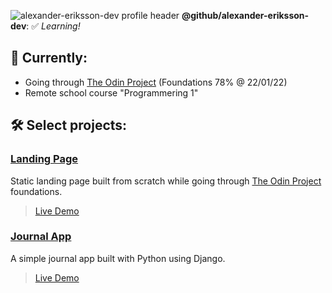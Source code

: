 ![alexander-eriksson-dev profile header](https://i.imgur.com/2r8RRrn.png)
**@github/alexander-eriksson-dev**: ✅ *Learning!*

## 📖 Currently: 

- Going through [The Odin Project](https://www.theodinproject.com/) (Foundations 78% @ 22/01/22)
- Remote school course "Programmering 1"

## 🛠 Select projects: 

### [Landing Page](https://github.com/alexander-eriksson-dev/odin-landing-page)
Static landing page built from scratch while going through [The Odin Project](https://www.theodinproject.com/) foundations.
> [Live Demo](https://alexander-eriksson-dev.github.io/odin-landing-page/)

### [Journal App](https://github.com/alexander-eriksson-dev/journal)
A simple journal app built with Python using Django. 
> [Live Demo](https://warm-scrubland-19058.herokuapp.com/login?next=/)
